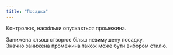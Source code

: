 ```yaml
---
title: "Посадка"
---
```


Контролює, наскільки опускається промежина.

Занижена кльош створює більш невимушену посадку.  
Значно занижена промежина також може бути вибором стилю.





